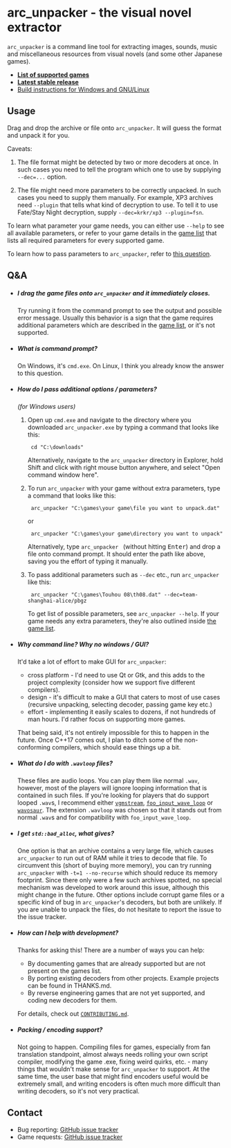 arc\_unpacker - the visual novel extractor
==========================================

`arc_unpacker` is a command line tool for extracting images, sounds, music and
miscellaneous resources from visual novels (and some other Japanese games).

- [**List of supported
  games**](https://rawgit.com/vn-tools/arc_unpacker/master/GAMELIST.htm)
- [**Latest stable
  release**](https://github.com/vn-tools/arc_unpacker/releases)
- [Build instructions for Windows and
  GNU/Linux](https://github.com/vn-tools/arc_unpacker/blob/master/BUILD.md)

## Usage

Drag and drop the archive or file onto `arc_unpacker`. It will guess the format
and unpack it for you.

Caveats:

1. The file format might be detected by two or more decoders at once. In such
   cases you need to tell the program which one to use by supplying `--dec=...`
   option.

2. The file might need more parameters to be correctly unpacked. In such cases
   you need to supply them manually. For example, XP3 archives need `--plugin`
   that tells what kind of decryption to use. To tell it to use Fate/Stay Night
   decryption, supply `--dec=krkr/xp3 --plugin=fsn`.

To learn what parameter your game needs, you can either use `--help` to see all
available parameters, or refer to your game details in the [game
list](https://rawgit.com/vn-tools/arc_unpacker/master/GAMELIST.htm) that lists
all required parameters for every supported game.

To learn how to pass parameters to `arc_unpacker`, refer to [this
question](#user-content-how-do-i-pass-additional-options--parameters).

## Q&A

- ##### I drag the game files onto `arc_unpacker` and it immediately closes.

  Try running it from the command prompt to see the output and possible error
  message. Usually this behavior is a sign that the game requires additional
  parameters which are described in the [game
  list](https://rawgit.com/vn-tools/arc_unpacker/master/GAMELIST.htm), or it's
  not supported.

- ##### What is command prompt?
  On Windows, it's `cmd.exe`. On Linux, I think you already know the answer to
  this question.

- ##### How do I pass additional options / parameters?

    *(for Windows users)*

    1. Open up `cmd.exe` and navigate to the directory where you downloaded
       `arc_unpacker.exe` by typing a command that looks like this:

            cd "C:\downloads"

       Alternatively, navigate to the `arc_unpacker` directory in Explorer,
       hold Shift and click with right mouse button anywhere, and select "Open
       command window here".

    2. To run `arc_unpacker` with your game without extra parameters, type a
       command that looks like this:

            arc_unpacker "C:\games\your game\file you want to unpack.dat"

        or

            arc_unpacker "C:\games\your game\directory you want to unpack"

       Alternatively, type `arc_unpacker ` (without hitting <kbd>Enter</kbd>)
       and drop a file onto command prompt. It should enter the path like
       above, saving you the effort of typing it manually.

    3. To pass additional parameters such as `--dec` etc., run `arc_unpacker`
       like this:

            arc_unpacker "C:\games\Touhou 08\th08.dat" --dec=team-shanghai-alice/pbgz

       To get list of possible parameters, see `arc_unpacker --help`. If your
       game needs any extra parameters, they're also outlined inside [the game
       list](https://rawgit.com/vn-tools/arc_unpacker/master/GAMELIST.htm).

- ##### Why command line? Why no windows / GUI?

  It'd take a lot of effort to make GUI for `arc_unpacker`:

  - cross platform - I'd need to use Qt or Gtk, and this adds to the project
    complexity (consider how we support five different compilers).
  - design - it's difficult to make a GUI that caters to most of use cases
    (recursive unpacking, selecting decoder, passing game key etc.)
  - effort - implementing it easily scales to dozens, if not hundreds of man
    hours. I'd rather focus on supporting more games.

  That being said, it's not entirely impossible for this to happen in the
  future. Once C++17 comes out, I plan to ditch some of the non-conforming
  compilers, which should ease things up a bit.

- ##### What do I do with `.wavloop` files?

  These files are audio loops. You can play them like normal `.wav`,
  however, most of the players will ignore looping information that is
  contained in such files. If you're looking for players that do support looped
  `.wav`s, I recommend either
  [`vgmstream`](https://github.com/kode54/vgmstream/),
  [`foo_input_wave_loop`](http://www.slemanique.com/software/foo_input_wave_loop.html)
  or [`wavosaur`](http://www.wavosaur.com/). The extension `.wavloop` was
  chosen so that it stands out from normal `.wav`s and for compatibility with
  `foo_input_wave_loop`.

- ##### I get `std::bad_alloc`, what gives?

  One option is that an archive contains a very large file, which causes
  `arc_unpacker` to run out of RAM while it tries to decode that file. To
  circumvent this (short of buying more memory), you can try running
  `arc_unpacker` with `-t=1 --no-recurse` which should reduce its memory
  footprint. Since there only were a few such archives spotted, no special
  mechanism was developed to work around this issue, although this might change
  in the future. Other options include corrupt game files or a specific kind of
  bug in `arc_unpacker`'s decoders, but both are unlikely. If you are unable to
  unpack the files, do not hesitate to report the issue to the issue tracker.

- ##### How can I help with development?

  Thanks for asking this! There are a number of ways you can help:

  - By documenting games that are already supported but are not present on the
    games list.
  - By porting existing decoders from other projects. Example projects can be
    found in THANKS.md.
  - By reverse engineering games that are not yet supported, and coding new
    decoders for them.

  For details, check out
  [`CONTRIBUTING.md`](https://github.com/vn-tools/arc_unpacker/blob/master/CONTRIBUTING.md).

- ##### Packing / encoding support?

  Not going to happen. Compiling files for games, especially from fan
  translation standpoint, almost always needs rolling your own script compiler,
  modifying the game .exe, fixing weird quirks, etc. - many things that
  wouldn't make sense for `arc_unpacker` to support. At the same time, the user
  base that might find encoders useful would be extremely small, and writing
  encoders is often much more difficult than writing decoders, so it's not very
  practical.

## Contact

- Bug reporting: [GitHub issue
  tracker](https://github.com/vn-tools/arc_unpacker/issues)
- Game requests: [GitHub issue
  tracker](https://github.com/vn-tools/arc_unpacker/issues)
